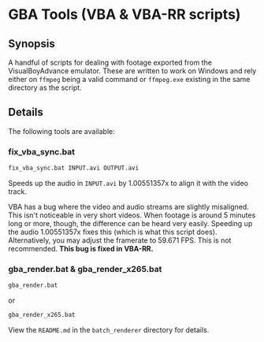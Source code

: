 # GBA Tools (VBA & VBA-RR scripts)

## Synopsis
A handful of scripts for dealing with footage exported from the
VisualBoyAdvance emulator. These are written to work on Windows and rely either
on `ffmpeg` being a valid command or `ffmpeg.exe` existing in the same
directory as the script.

## Details
The following tools are available:

### fix\_vba\_sync.bat
```cmd
fix_vba_sync.bat INPUT.avi OUTPUT.avi
```
Speeds up the audio in `INPUT.avi` by 1.00551357x to align it with the video
track.

VBA has a bug where the video and audio streams are slightly misaligned. This
isn't noticeable in very short videos. When footage is around 5 minutes long or
more, though, the difference can be heard very easily. Speeding up the audio
1.00551357x fixes this (which is what this script does). Alternatively, you may
adjust the framerate to 59.671 FPS. This is not recommended. **This bug is
fixed in VBA-RR.**

### gba\_render.bat & gba\_render\_x265.bat
```cmd
gba_render.bat
```
or
```cmd
gba_render_x265.bat
```
View the `README.md` in the `batch_renderer` directory for details.
